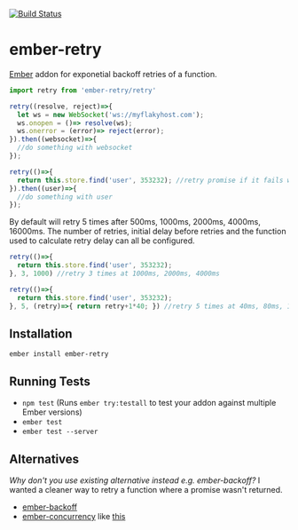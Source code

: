 [![Build Status](https://travis-ci.org/mrloop/ember-retry.svg?branch=master)](https://travis-ci.org/mrloop/ember-retry)

# ember-retry

[Ember](https://ember-cli.com) addon for exponetial backoff retries of a function.

```javascript
import retry from 'ember-retry/retry'

retry((resolve, reject)=>{
  let ws = new WebSocket('ws://myflakyhost.com');
  ws.onopen = ()=> resolve(ws);
  ws.onerror = (error)=> reject(error);
}).then((websocket)=>{
  //do something with websocket
});

retry(()=>{
  return this.store.find('user', 353232); //retry promise if it fails with error
}).then((user)=>{
  //do something with user
});
```

By default will retry 5 times after 500ms, 1000ms, 2000ms, 4000ms, 16000ms.
The number of retries, initial delay before retries and the function used to calculate retry delay can all be configured.

```javascript
retry(()=>{
  return this.store.find('user', 353232);
}, 3, 1000) //retry 3 times at 1000ms, 2000ms, 4000ms
```

```javascript
retry(()=>{
  return this.store.find('user', 353232);
}, 5, (retry)=>{ return retry+1*40; }) //retry 5 times at 40ms, 80ms, 120ms, 160ms, 200ms
```

## Installation

`ember install ember-retry`

## Running Tests

* `npm test` (Runs `ember try:testall` to test your addon against multiple Ember versions)
* `ember test`
* `ember test --server`

## Alternatives

_Why don't you use existing alternative instead e.g. ember-backoff?_
I wanted a cleaner way to retry a function where a promise wasn't returned.

* [ember-backoff](https://github.com/GavinJoyce/ember-backoff)
* [ember-concurrency](https://github.com/machty/ember-concurrency) like [this](http://blog.mrloop.com/javascript/ember/2016/04/12/retrying-functions-with-ember-concurrency.html)
